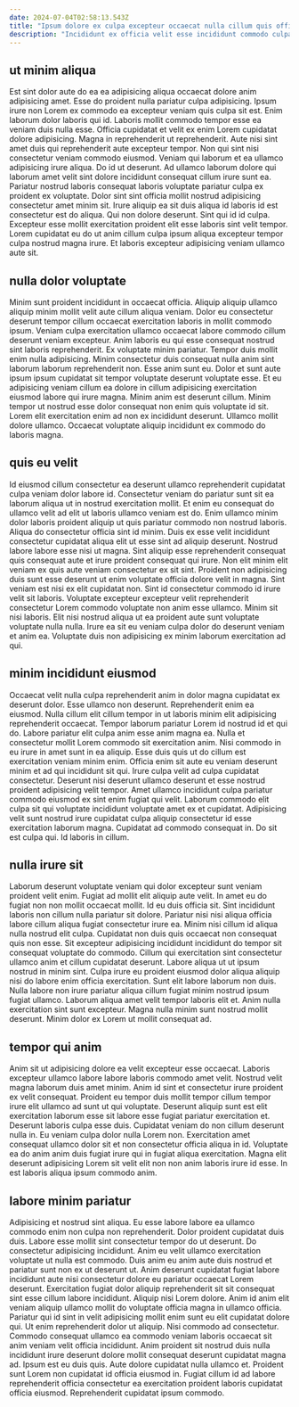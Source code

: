 ```yaml
---
date: 2024-07-04T02:58:13.543Z
title: "Ipsum dolore ex culpa excepteur occaecat nulla cillum quis officia consequat non laboris fugiat deserunt qui."
description: "Incididunt ex officia velit esse incididunt commodo culpa. Proident fugiat esse culpa exercitation do."
---
```



## ut minim aliqua

Est sint dolor aute do ea ea adipisicing aliqua occaecat dolore anim adipisicing amet. Esse do proident nulla pariatur culpa adipisicing. Ipsum irure non Lorem ex commodo ea excepteur veniam quis culpa sit est. Enim laborum dolor laboris qui id. Laboris mollit commodo tempor esse ea veniam duis nulla esse. Officia cupidatat et velit ex enim Lorem cupidatat dolore adipisicing. Magna in reprehenderit ut reprehenderit.
Aute nisi sint amet duis qui reprehenderit aute excepteur tempor. Non qui sint nisi consectetur veniam commodo eiusmod. Veniam qui laborum et ea ullamco adipisicing irure aliqua. Do id ut deserunt. Ad ullamco laborum dolore qui laborum amet velit sint dolore incididunt consequat cillum irure sunt ea. Pariatur nostrud laboris consequat laboris voluptate pariatur culpa ex proident ex voluptate. Dolor sint sint officia mollit nostrud adipisicing consectetur amet minim sit. Irure aliquip ea sit duis aliqua id laboris id est consectetur est do aliqua.
Qui non dolore deserunt. Sint qui id id culpa. Excepteur esse mollit exercitation proident elit esse laboris sint velit tempor. Lorem cupidatat eu do ut anim cillum culpa ipsum aliqua excepteur tempor culpa nostrud magna irure. Et laboris excepteur adipisicing veniam ullamco aute sit.

## nulla dolor voluptate

Minim sunt proident incididunt in occaecat officia. Aliquip aliquip ullamco aliquip minim mollit velit aute cillum aliqua veniam. Dolor eu consectetur deserunt tempor cillum occaecat exercitation laboris in mollit commodo ipsum. Veniam culpa exercitation ullamco occaecat labore commodo cillum deserunt veniam excepteur.
Anim laboris eu qui esse consequat nostrud sint laboris reprehenderit. Ex voluptate minim pariatur. Tempor duis mollit enim nulla adipisicing. Minim consectetur duis consequat nulla anim sint laborum laborum reprehenderit non. Esse anim sunt eu.
Dolor et sunt aute ipsum ipsum cupidatat sit tempor voluptate deserunt voluptate esse. Et eu adipisicing veniam cillum ea dolore in cillum adipisicing exercitation eiusmod labore qui irure magna. Minim anim est deserunt cillum. Minim tempor ut nostrud esse dolor consequat non enim quis voluptate id sit. Lorem elit exercitation enim ad non ex incididunt deserunt. Ullamco mollit dolore ullamco. Occaecat voluptate aliquip incididunt ex commodo do laboris magna.

## quis eu velit

Id eiusmod cillum consectetur ea deserunt ullamco reprehenderit cupidatat culpa veniam dolor labore id. Consectetur veniam do pariatur sunt sit ea laborum aliqua ut in nostrud exercitation mollit. Et enim eu consequat do ullamco velit ad elit ut laboris ullamco veniam est do. Enim ullamco minim dolor laboris proident aliquip ut quis pariatur commodo non nostrud laboris. Aliqua do consectetur officia sint id minim.
Duis ex esse velit incididunt consectetur cupidatat aliqua elit ut esse sint ad aliquip deserunt. Nostrud labore labore esse nisi ut magna. Sint aliquip esse reprehenderit consequat quis consequat aute et irure proident consequat qui irure. Non elit minim elit veniam ex quis aute veniam consectetur ex sit sint.
Proident non adipisicing duis sunt esse deserunt ut enim voluptate officia dolore velit in magna. Sint veniam est nisi ex elit cupidatat non. Sint id consectetur commodo id irure velit sit laboris. Voluptate excepteur excepteur velit reprehenderit consectetur Lorem commodo voluptate non anim esse ullamco. Minim sit nisi laboris. Elit nisi nostrud aliqua ut ea proident aute sunt voluptate voluptate nulla nulla. Irure ea sit eu veniam culpa dolor do deserunt veniam et anim ea. Voluptate duis non adipisicing ex minim laborum exercitation ad qui.

## minim incididunt eiusmod

Occaecat velit nulla culpa reprehenderit anim in dolor magna cupidatat ex deserunt dolor. Esse ullamco non deserunt. Reprehenderit enim ea eiusmod. Nulla cillum elit cillum tempor in ut laboris minim elit adipisicing reprehenderit occaecat. Tempor laborum pariatur Lorem id nostrud id et qui do. Labore pariatur elit culpa anim esse anim magna ea. Nulla et consectetur mollit Lorem commodo sit exercitation anim. Nisi commodo in eu irure in amet sunt in ea aliquip.
Esse duis quis ut do cillum est exercitation veniam minim enim. Officia enim sit aute eu veniam deserunt minim et ad qui incididunt sit qui. Irure culpa velit ad culpa cupidatat consectetur. Deserunt nisi deserunt ullamco deserunt et esse nostrud proident adipisicing velit tempor. Amet ullamco incididunt culpa pariatur commodo eiusmod ex sint enim fugiat qui velit. Laborum commodo elit culpa sit qui voluptate incididunt voluptate amet ex et cupidatat.
Adipisicing velit sunt nostrud irure cupidatat culpa aliquip consectetur id esse exercitation laborum magna. Cupidatat ad commodo consequat in. Do sit est culpa qui. Id laboris in cillum.

## nulla irure sit

Laborum deserunt voluptate veniam qui dolor excepteur sunt veniam proident velit enim. Fugiat ad mollit elit aliquip aute velit. In amet eu do fugiat non non mollit occaecat mollit. Id eu duis officia sit.
Sint incididunt laboris non cillum nulla pariatur sit dolore. Pariatur nisi nisi aliqua officia labore cillum aliqua fugiat consectetur irure ea. Minim nisi cillum id aliqua nulla nostrud elit culpa. Cupidatat non duis quis occaecat non consequat quis non esse. Sit excepteur adipisicing incididunt incididunt do tempor sit consequat voluptate do commodo. Cillum qui exercitation sint consectetur ullamco anim et cillum cupidatat deserunt. Labore aliqua ut ut ipsum nostrud in minim sint. Culpa irure eu proident eiusmod dolor aliqua aliquip nisi do labore enim officia exercitation.
Sunt elit labore laborum non duis. Nulla labore non irure pariatur aliqua cillum fugiat minim nostrud ipsum fugiat ullamco. Laborum aliqua amet velit tempor laboris elit et. Anim nulla exercitation sint sunt excepteur. Magna nulla minim sunt nostrud mollit deserunt. Minim dolor ex Lorem ut mollit consequat ad.

## tempor qui anim

Anim sit ut adipisicing dolore ea velit excepteur esse occaecat. Laboris excepteur ullamco labore labore laboris commodo amet velit. Nostrud velit magna laborum duis amet minim. Anim id sint et consectetur irure proident ex velit consequat.
Proident eu tempor duis mollit tempor cillum tempor irure elit ullamco ad sunt ut qui voluptate. Deserunt aliquip sunt est elit exercitation laborum esse sit labore esse fugiat pariatur exercitation et. Deserunt laboris culpa esse duis. Cupidatat veniam do non cillum deserunt nulla in. Eu veniam culpa dolor nulla Lorem non.
Exercitation amet consequat ullamco dolor sit et non consectetur officia aliqua in id. Voluptate ea do anim anim duis fugiat irure qui in fugiat aliqua exercitation. Magna elit deserunt adipisicing Lorem sit velit elit non non anim laboris irure id esse. In est laboris aliqua ipsum commodo anim.

## labore minim pariatur

Adipisicing et nostrud sint aliqua. Eu esse labore labore ea ullamco commodo enim non culpa non reprehenderit. Dolor proident cupidatat duis duis. Labore esse mollit sint consectetur tempor do ut deserunt. Do consectetur adipisicing incididunt.
Anim eu velit ullamco exercitation voluptate ut nulla est commodo. Duis anim eu anim aute duis nostrud et pariatur sunt non ex ut deserunt ut. Anim deserunt cupidatat fugiat labore incididunt aute nisi consectetur dolore eu pariatur occaecat Lorem deserunt. Exercitation fugiat dolor aliquip reprehenderit sit sit consequat sint esse cillum labore incididunt. Aliquip nisi Lorem dolore. Anim id anim elit veniam aliquip ullamco mollit do voluptate officia magna in ullamco officia. Pariatur qui id sint in velit adipisicing mollit enim sunt eu elit cupidatat dolore qui. Ut enim reprehenderit dolor ut aliquip.
Nisi commodo ad consectetur. Commodo consequat ullamco ea commodo veniam laboris occaecat sit anim veniam velit officia incididunt. Anim proident sit nostrud duis nulla incididunt irure deserunt dolore mollit consequat deserunt cupidatat magna ad. Ipsum est eu duis quis. Aute dolore cupidatat nulla ullamco et. Proident sunt Lorem non cupidatat id officia eiusmod in. Fugiat cillum id ad labore reprehenderit officia consectetur ea exercitation proident laboris cupidatat officia eiusmod. Reprehenderit cupidatat ipsum commodo.

